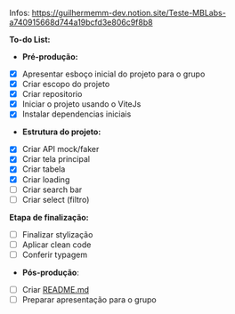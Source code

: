 Infos: https://guilhermemm-dev.notion.site/Teste-MBLabs-a740915668d744a19bcfd3e806c9f8b8

**To-do List:**

-   **Pré-produção:**
-   [x] Apresentar esboço inicial do projeto para o grupo
-   [x] Criar escopo do projeto
-   [x] Criar repositorio
-   [x] Iniciar o projeto usando o ViteJs
-   [x] Instalar dependencias iniciais
-   **Estrutura do projeto:**
-   [x] Criar API mock/faker
-   [x] Criar tela principal
-   [x] Criar tabela
-   [x] Criar loading
-   [ ] Criar search bar
-   [ ] Criar select (filtro)

**Etapa de finalização:**

-   [ ] Finalizar stylização
-   [ ] Aplicar clean code
-   [ ] Conferir typagem
-   **Pós-produção**:
-   [ ] Criar [README.md](http://README.md)
-   [ ] Preparar apresentação para o grupo